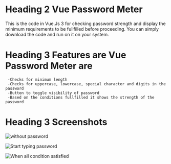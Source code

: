 # Heading 2 Vue Password Meter

This is the code in Vue.Js 3 for checking password strength and display the minimum requirements to be fullfilled before proceeding.
You can simply download the code and run on it on your system.

# Heading 3 Features are Vue Password Meter are
     -Checks for minimum length
     -Checks for uppercase, lowercase, special character and digits in the password
     -Button to toggle visibility of password
     -Based on the conditions fullfilled it shows the strength of the password
     
# Heading 3 Screenshots
![without password](https://imgur.com/XnJyXXF)

![Start typing password](https://imgur.com/U2BdnA5)

![When all condition satisfied](https://imgur.com/iOw4dc8)


